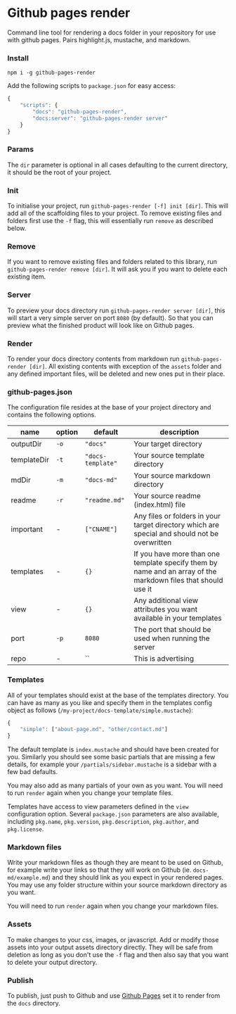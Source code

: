 # Github pages render

Command line tool for rendering a docs folder in your repository for use with github pages. Pairs highlight.js, mustache, and markdown.

### Install

```
npm i -g github-pages-render
```

Add the following scripts to `package.json` for easy access:

```javascript
{
    "scripts": {
        "docs": "github-pages-render",
        "docs:server": "github-pages-render server"
    }
}
```

### Params

The `dir` parameter is optional in all cases defaulting to the current directory, it should be the root of your project.

### Init

To initialise your project, run `github-pages-render [-f] init [dir]`. This will add all of the scaffolding files to your project. To remove existing files and folders first use the `-f` flag, this will essentially run `remove` as described below.

### Remove

If you want to remove existing files and folders related to this library,  run `github-pages-render remove [dir]`. It will ask you if you want to delete each existing item.

### Server

To preview your docs directory run `github-pages-render server [dir]`, this will start a very simple server on port `8080` (by default). So that you can preview what the finished product will look like on Github pages.

### Render

To render your docs directory contents from markdown run `github-pages-render [dir]`. All existing contents with exception of the `assets` folder and any defined important files, will be deleted and new ones put in their place.

### github-pages.json

The configuration file resides at the base of your project directory and contains the following options.

| name | option | default | description |
| - | - | - | - |
| outputDir | `-o` | `"docs"` | Your target directory |
| templateDir | `-t` | `"docs-template"` | Your source template directory |
| mdDir | `-m` | `"docs-md"` | Your source markdown directory |
| readme | `-r` | `"readme.md"` | Your source readme (index.html) file |
| important | - | `["CNAME"]` | Any files or folders in your target directory which are special and should not be overwritten |
| templates | - | `{}` | If you have more than one template specify them by name and an array of the markdown files that should use it |
| view | - | `{}` | Any additional view attributes you want available in your templates |
| port | `-p` | `8080` | The port that should be used when running the server |
| repo | - | `` | This is advertising |

### Templates

All of your templates should exist at the base of the templates directory. You can have as many as you like and specify them in the templates config object as follows (`/my-project/docs-template/simple.mustache`):

```javascript
{
    "simple": ["about-page.md", "other/contact.md"]
}
```

The default template is `index.mustache` and should have been created for you. Similarly you should see some basic partials that are missing a few details, for example your `/partials/sidebar.mustache` is a sidebar with a few bad defaults.

You may also add as many partials of your own as you want. You will need to run `render` again when you change your template files.

Templates have access to view parameters defined in the `view` configuration option. Several `package.json` parameters are also available, including `pkg.name`, `pkg.version`, `pkg.description`, `pkg.author`, and `pkg.license`.

### Markdown files

Write your markdown files as though they are meant to be used on Github, for example write your links so that they will work on Github (ie. `docs-md/example.md`) and they should link as you expect in your rendered pages. You may use any folder structure within your source markdown directory as you want.

You will need to run `render` again when you change your markdown files.

### Assets

To make changes to your css, images, or javascript. Add or modify those assets into your output assets directory directly. They will be safe from deletion as long as you don't use the `-f` flag and then also say that you want to delete your output directory.

### Publish

To publish, just push to Github and use [Github Pages](https://pages.github.com/) set it to render from the `docs` directory.
